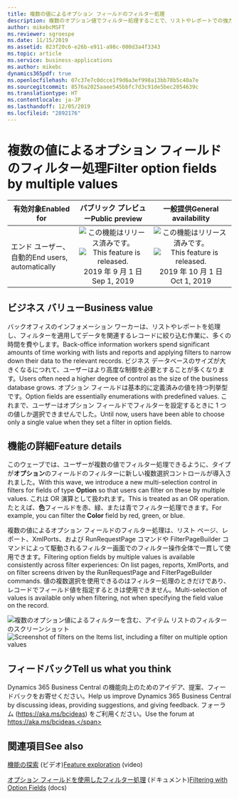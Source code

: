 ```yaml
---
title: 複数の値によるオプション フィールドのフィルター処理
description: 複数のオプション値でフィルター処理することで、リストやレポートでの強力なフィルター処理機能を補完します。
author: mikebcMSFT
ms.reviewer: sgroespe
ms.date: 11/15/2019
ms.assetid: 823f20c6-e26b-e911-a98c-000d3a4f3343
ms.topic: article
ms.service: business-applications
ms.author: mikebc
dynamics365pdf: true
ms.openlocfilehash: 07c37e7c0dcce1f9d6a3ef998a13bb78b5c40a7e
ms.sourcegitcommit: 8576a2025aaee545bbfc7d3c91de5bec2054639c
ms.translationtype: HT
ms.contentlocale: ja-JP
ms.lasthandoff: 12/05/2019
ms.locfileid: "2892176"
---
```

# <a name="filter-option-fields-by-multiple-values"></a><span data-ttu-id="b0731-103">複数の値によるオプション フィールドのフィルター処理</span><span class="sxs-lookup"><span data-stu-id="b0731-103">Filter option fields by multiple values</span></span>


| <span data-ttu-id="b0731-104">有効対象</span><span class="sxs-lookup"><span data-stu-id="b0731-104">Enabled for</span></span>    |  <span data-ttu-id="b0731-105">パブリック プレビュー</span><span class="sxs-lookup"><span data-stu-id="b0731-105">Public preview</span></span> | <span data-ttu-id="b0731-106">一般提供</span><span class="sxs-lookup"><span data-stu-id="b0731-106">General availability</span></span> | 
| ---------- | :----------: |:----------: |
|<span data-ttu-id="b0731-107">エンド ユーザー、自動的</span><span class="sxs-lookup"><span data-stu-id="b0731-107">End users, automatically</span></span>|<span data-ttu-id="b0731-108">![この機能はリリース済みです。](/dynamics365-release-plan/media/green-checkmark.png "この機能はリリース済みです。")</span><span class="sxs-lookup"><span data-stu-id="b0731-108">![This feature is released.](/dynamics365-release-plan/media/green-checkmark.png "This feature is released.")</span></span> <span data-ttu-id="b0731-109">2019 年 9 月 1 日</span><span class="sxs-lookup"><span data-stu-id="b0731-109">Sep 1, 2019</span></span>| <span data-ttu-id="b0731-110">![この機能はリリース済みです。](/dynamics365-release-plan/media/green-checkmark.png "この機能はリリース済みです。")</span><span class="sxs-lookup"><span data-stu-id="b0731-110">![This feature is released.](/dynamics365-release-plan/media/green-checkmark.png "This feature is released.")</span></span> <span data-ttu-id="b0731-111">2019 年 10 月 1 日</span><span class="sxs-lookup"><span data-stu-id="b0731-111">Oct 1, 2019</span></span>|


## <a name="business-value"></a><span data-ttu-id="b0731-112">ビジネス バリュー</span><span class="sxs-lookup"><span data-stu-id="b0731-112">Business value</span></span>
<!-- bv start -->
<span data-ttu-id="b0731-113">バックオフィスのインフォメーション ワーカーは、リストやレポートを処理し、フィルターを適用してデータを関連するレコードに絞り込む作業に、多くの時間を費やします。</span><span class="sxs-lookup"><span data-stu-id="b0731-113">Back-office information workers spend significant amounts of time working with lists and reports and applying filters to narrow down their data to the relevant records.</span></span> <span data-ttu-id="b0731-114">ビジネス データベースのサイズが大きくなるにつれて、ユーザーはより高度な制御を必要とすることが多くなります。</span><span class="sxs-lookup"><span data-stu-id="b0731-114">Users often need a higher degree of control as the size of the business database grows.</span></span> <span data-ttu-id="b0731-115">オプション フィールドは基本的に定義済みの値を持つ列挙型です。</span><span class="sxs-lookup"><span data-stu-id="b0731-115">Option fields are essentially enumerations with predefined values.</span></span> <span data-ttu-id="b0731-116">これまで、ユーザーはオプション フィールドでフィルターを設定するときに 1 つの値しか選択できませんでした。</span><span class="sxs-lookup"><span data-stu-id="b0731-116">Until now, users have been able to choose only a single value when they set a filter in option fields.</span></span>
<!-- bv end -->



## <a name="feature-details"></a><span data-ttu-id="b0731-117">機能の詳細</span><span class="sxs-lookup"><span data-stu-id="b0731-117">Feature details</span></span>
<!--feature detail start -->
<span data-ttu-id="b0731-118">このウェーブでは、ユーザーが複数の値でフィルター処理できるように、タイプが**オプション**のフィールドのフィルターに新しい複数選択コントロールが導入されました。</span><span class="sxs-lookup"><span data-stu-id="b0731-118">With this wave, we introduce a new multi-selection control in filters for fields of type **Option** so that users can filter on these by multiple values.</span></span> <span data-ttu-id="b0731-119">これは OR 演算として扱われます。</span><span class="sxs-lookup"><span data-stu-id="b0731-119">This is treated as an OR operation.</span></span> <span data-ttu-id="b0731-120">たとえば、**色**フィールドを赤、緑、または青でフィルター処理できます。</span><span class="sxs-lookup"><span data-stu-id="b0731-120">For example, you can filter the **Color** field by red, green, or blue.</span></span>

<span data-ttu-id="b0731-121">複数の値によるオプション フィールドのフィルター処理は、リスト ページ、レポート、XmlPorts、および RunRequestPage コマンドや FilterPageBuilder コマンドによって駆動されるフィルター画面でのフィルター操作全体で一貫して使用できます。</span><span class="sxs-lookup"><span data-stu-id="b0731-121">Filtering option fields by multiple values is available consistently across filter experiences: On list pages, reports, XmlPorts, and on filter screens driven by the RunRequestPage and FilterPageBuilder commands.</span></span> <span data-ttu-id="b0731-122">値の複数選択を使用できるのはフィルター処理のときだけであり、レコードでフィールド値を指定するときは使用できません。</span><span class="sxs-lookup"><span data-stu-id="b0731-122">Multi-selection of values is available only when filtering, not when specifying the field value on the record.</span></span>

<span data-ttu-id="b0731-123">![複数のオプション値によるフィルターを含む、アイテム リストのフィルターのスクリーンショット](media/filtering-multiple-option-values.png "複数のオプション値によるフィルターを含む、アイテム リストのフィルターのスクリーンショット")</span><span class="sxs-lookup"><span data-stu-id="b0731-123">![Screenshot of filters on the Items list, including a filter on multiple option values](media/filtering-multiple-option-values.png "Screenshot of filters on the Items list, including a filter on multiple option values")</span></span>
<!--feature detail end -->






## <a name="tell-us-what-you-think"></a><span data-ttu-id="b0731-124">フィードバック</span><span class="sxs-lookup"><span data-stu-id="b0731-124">Tell us what you think</span></span>
<span data-ttu-id="b0731-125">Dynamics 365 Business Central の機能向上のためのアイデア、提案、フィードバックをお寄せください。</span><span class="sxs-lookup"><span data-stu-id="b0731-125">Help us improve Dynamics 365 Business Central by discussing ideas, providing suggestions, and giving feedback.</span></span> <span data-ttu-id="b0731-126">フォーラム (https://aka.ms/bcideas) をご利用ください。</span><span class="sxs-lookup"><span data-stu-id="b0731-126">Use the forum at https://aka.ms/bcideas.</span></span>




## <a name="see-also"></a><span data-ttu-id="b0731-127">関連項目</span><span class="sxs-lookup"><span data-stu-id="b0731-127">See also</span></span>
<span data-ttu-id="b0731-128">[機能の探索](https://aka.ms/ROGBC19RW2ROV6) (ビデオ)</span><span class="sxs-lookup"><span data-stu-id="b0731-128">[Feature exploration](https://aka.ms/ROGBC19RW2ROV6) (video)</span></span>

<span data-ttu-id="b0731-129">[オプション フィールドを使用したフィルター処理](https://docs.microsoft.com/dynamics365/business-central/ui-enter-criteria-filters#filtering-with-option-fields) (ドキュメント)</span><span class="sxs-lookup"><span data-stu-id="b0731-129">[Filtering with Option Fields](https://docs.microsoft.com/dynamics365/business-central/ui-enter-criteria-filters#filtering-with-option-fields) (docs)</span></span>
